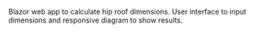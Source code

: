 Blazor web app to calculate hip roof dimensions. User interface to input dimensions and responsive diagram to show results.

